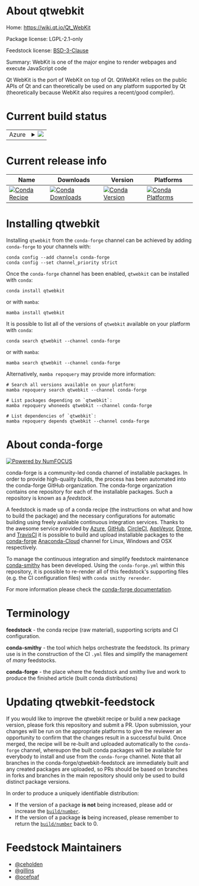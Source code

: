 About qtwebkit
==============

Home: https://wiki.qt.io/Qt_WebKit

Package license: LGPL-2.1-only

Feedstock license: [BSD-3-Clause](https://github.com/conda-forge/qtwebkit-feedstock/blob/main/LICENSE.txt)

Summary: WebKit is one of the major engine to render webpages and execute JavaScript code

Qt WebKit is the port of WebKit on top of Qt. QtWebKit relies on the public APIs of Qt
and can theoretically be used on any platform supported by Qt
(theoretically because WebKit also requires a recent/good compiler).


Current build status
====================


<table>
    
  <tr>
    <td>Azure</td>
    <td>
      <details>
        <summary>
          <a href="https://dev.azure.com/conda-forge/feedstock-builds/_build/latest?definitionId=6016&branchName=main">
            <img src="https://dev.azure.com/conda-forge/feedstock-builds/_apis/build/status/qtwebkit-feedstock?branchName=main">
          </a>
        </summary>
        <table>
          <thead><tr><th>Variant</th><th>Status</th></tr></thead>
          <tbody><tr>
              <td>linux_64</td>
              <td>
                <a href="https://dev.azure.com/conda-forge/feedstock-builds/_build/latest?definitionId=6016&branchName=main">
                  <img src="https://dev.azure.com/conda-forge/feedstock-builds/_apis/build/status/qtwebkit-feedstock?branchName=main&jobName=linux&configuration=linux%20linux_64_" alt="variant">
                </a>
              </td>
            </tr><tr>
              <td>osx_64</td>
              <td>
                <a href="https://dev.azure.com/conda-forge/feedstock-builds/_build/latest?definitionId=6016&branchName=main">
                  <img src="https://dev.azure.com/conda-forge/feedstock-builds/_apis/build/status/qtwebkit-feedstock?branchName=main&jobName=osx&configuration=osx%20osx_64_" alt="variant">
                </a>
              </td>
            </tr><tr>
              <td>osx_arm64</td>
              <td>
                <a href="https://dev.azure.com/conda-forge/feedstock-builds/_build/latest?definitionId=6016&branchName=main">
                  <img src="https://dev.azure.com/conda-forge/feedstock-builds/_apis/build/status/qtwebkit-feedstock?branchName=main&jobName=osx&configuration=osx%20osx_arm64_" alt="variant">
                </a>
              </td>
            </tr><tr>
              <td>win_64</td>
              <td>
                <a href="https://dev.azure.com/conda-forge/feedstock-builds/_build/latest?definitionId=6016&branchName=main">
                  <img src="https://dev.azure.com/conda-forge/feedstock-builds/_apis/build/status/qtwebkit-feedstock?branchName=main&jobName=win&configuration=win%20win_64_" alt="variant">
                </a>
              </td>
            </tr>
          </tbody>
        </table>
      </details>
    </td>
  </tr>
</table>

Current release info
====================

| Name | Downloads | Version | Platforms |
| --- | --- | --- | --- |
| [![Conda Recipe](https://img.shields.io/badge/recipe-qtwebkit-green.svg)](https://anaconda.org/conda-forge/qtwebkit) | [![Conda Downloads](https://img.shields.io/conda/dn/conda-forge/qtwebkit.svg)](https://anaconda.org/conda-forge/qtwebkit) | [![Conda Version](https://img.shields.io/conda/vn/conda-forge/qtwebkit.svg)](https://anaconda.org/conda-forge/qtwebkit) | [![Conda Platforms](https://img.shields.io/conda/pn/conda-forge/qtwebkit.svg)](https://anaconda.org/conda-forge/qtwebkit) |

Installing qtwebkit
===================

Installing `qtwebkit` from the `conda-forge` channel can be achieved by adding `conda-forge` to your channels with:

```
conda config --add channels conda-forge
conda config --set channel_priority strict
```

Once the `conda-forge` channel has been enabled, `qtwebkit` can be installed with `conda`:

```
conda install qtwebkit
```

or with `mamba`:

```
mamba install qtwebkit
```

It is possible to list all of the versions of `qtwebkit` available on your platform with `conda`:

```
conda search qtwebkit --channel conda-forge
```

or with `mamba`:

```
mamba search qtwebkit --channel conda-forge
```

Alternatively, `mamba repoquery` may provide more information:

```
# Search all versions available on your platform:
mamba repoquery search qtwebkit --channel conda-forge

# List packages depending on `qtwebkit`:
mamba repoquery whoneeds qtwebkit --channel conda-forge

# List dependencies of `qtwebkit`:
mamba repoquery depends qtwebkit --channel conda-forge
```


About conda-forge
=================

[![Powered by
NumFOCUS](https://img.shields.io/badge/powered%20by-NumFOCUS-orange.svg?style=flat&colorA=E1523D&colorB=007D8A)](https://numfocus.org)

conda-forge is a community-led conda channel of installable packages.
In order to provide high-quality builds, the process has been automated into the
conda-forge GitHub organization. The conda-forge organization contains one repository
for each of the installable packages. Such a repository is known as a *feedstock*.

A feedstock is made up of a conda recipe (the instructions on what and how to build
the package) and the necessary configurations for automatic building using freely
available continuous integration services. Thanks to the awesome service provided by
[Azure](https://azure.microsoft.com/en-us/services/devops/), [GitHub](https://github.com/),
[CircleCI](https://circleci.com/), [AppVeyor](https://www.appveyor.com/),
[Drone](https://cloud.drone.io/welcome), and [TravisCI](https://travis-ci.com/)
it is possible to build and upload installable packages to the
[conda-forge](https://anaconda.org/conda-forge) [Anaconda-Cloud](https://anaconda.org/)
channel for Linux, Windows and OSX respectively.

To manage the continuous integration and simplify feedstock maintenance
[conda-smithy](https://github.com/conda-forge/conda-smithy) has been developed.
Using the ``conda-forge.yml`` within this repository, it is possible to re-render all of
this feedstock's supporting files (e.g. the CI configuration files) with ``conda smithy rerender``.

For more information please check the [conda-forge documentation](https://conda-forge.org/docs/).

Terminology
===========

**feedstock** - the conda recipe (raw material), supporting scripts and CI configuration.

**conda-smithy** - the tool which helps orchestrate the feedstock.
                   Its primary use is in the construction of the CI ``.yml`` files
                   and simplify the management of *many* feedstocks.

**conda-forge** - the place where the feedstock and smithy live and work to
                  produce the finished article (built conda distributions)


Updating qtwebkit-feedstock
===========================

If you would like to improve the qtwebkit recipe or build a new
package version, please fork this repository and submit a PR. Upon submission,
your changes will be run on the appropriate platforms to give the reviewer an
opportunity to confirm that the changes result in a successful build. Once
merged, the recipe will be re-built and uploaded automatically to the
`conda-forge` channel, whereupon the built conda packages will be available for
everybody to install and use from the `conda-forge` channel.
Note that all branches in the conda-forge/qtwebkit-feedstock are
immediately built and any created packages are uploaded, so PRs should be based
on branches in forks and branches in the main repository should only be used to
build distinct package versions.

In order to produce a uniquely identifiable distribution:
 * If the version of a package **is not** being increased, please add or increase
   the [``build/number``](https://docs.conda.io/projects/conda-build/en/latest/resources/define-metadata.html#build-number-and-string).
 * If the version of a package **is** being increased, please remember to return
   the [``build/number``](https://docs.conda.io/projects/conda-build/en/latest/resources/define-metadata.html#build-number-and-string)
   back to 0.

Feedstock Maintainers
=====================

* [@ceholden](https://github.com/ceholden/)
* [@gillins](https://github.com/gillins/)
* [@ocefpaf](https://github.com/ocefpaf/)

